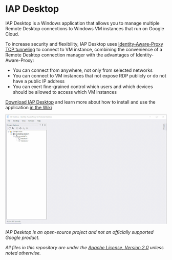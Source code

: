 # IAP Desktop

IAP Desktop is a Windows application that allows you to manage multiple Remote Desktop connections 
to Windows VM instances that run on Google Cloud. 

To increase security and flexibility, IAP Desktop uses 
[Identity-Aware-Proxy TCP tunneling](https://cloud.google.com/iap/docs/tcp-forwarding-overview) to 
connect to VM instance, combining the convenience of a Remote
Desktop connection manager with the advantages of Identity-Aware-Proxy:

* You can connect from anywhere, not only from selected networks
* You can connect to VM instances that not expose RDP publicly or do not have a public IP address
* You can exert fine-grained control which users and which devices should be allowed to access which VM instances

[Download IAP Desktop](https://github.com/GoogleCloudPlatform/iap-windows-rdc-plugin/releases/latest) and learn
more about how to install and use the application [in the Wiki](https://github.com/GoogleCloudPlatform/iap-windows-rdc-plugin/wiki)

![Screenshot of IAP Desktop](doc/images/iapdesktop-animated-800.gif)


_IAP Desktop is an open-source project and not an officially supported Google product._

_All files in this repository are under the
[Apache License, Version 2.0](LICENSE.txt) unless noted otherwise._
